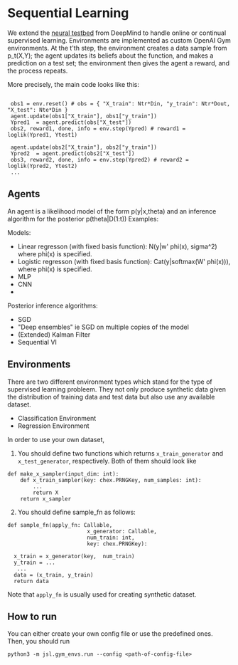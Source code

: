 # Sequential Learning

We extend the [neural testbed](https://github.com/deepmind/neural_testbed) from DeepMind to handle online or continual supervised learning. Environments are implemented as custom OpenAI Gym environments. At the t'th step, the environment creates a data sample from p_t(X,Y); the agent updates its beliefs
about the function, and makes a prediction on a test set; the environment then gives the agent a reward, and the process repeats.

More precisely, the main code looks like this:
```

 obs1 = env.reset() # obs = { "X_train": Ntr*Din, "y_train": Ntr*Dout, "X_test": Nte*Din } 
 agent.update(obs1["X_train"], obs1["y_train"])
 Ypred1  = agent.predict(obs["X_test"])
 obs2, reward1, done, info = env.step(Ypred) # reward1 = loglik(Ypred1, Ytest1)

 agent.update(obs2["X_train"], obs2["y_train"])
 Ypred2  = agent.predict(obs2["X_test"])
 obs3, reward2, done, info = env.step(Ypred2) # reward2 = loglik(Ypred2, Ytest2)
 ...
 ```
 

## Agents

An agent is a likelihood model of the form p(y|x,theta) and an inference algorithm for the posterior p(theta|D(1:t))
Examples:

Models:
- Linear regresson (with fixed basis function): N(y|w' phi(x), sigma^2) where phi(x) is specified.
- Logistic regresson (with fixed basis function): Cat(y|softmax(W' phi(x))),  where phi(x) is specified. 
- MLP
- CNN
-  
Posterior inference algorithms:

- SGD 
- "Deep ensembles" ie SGD on multiple copies of the model
- (Extended) Kalman Filter 
- Sequential VI

## Environments

There are two different environment types which stand for the type of supervised learning probleem. They not only produce synthetic data given the distribution of training data and test data but also use any available dataset.

- Classification Environment
- Regression Environment

In order to use your own dataset, 

1. You should define two functions which returns `x_train_generator` and  `x_test_generator`, respectively. Both of them should look like 

```
def make_x_sampler(input_dim: int):
    def x_train_sampler(key: chex.PRNGKey, num_samples: int):
        ...
        return X
    return x_sampler
```

2.  You should define sample_fn as follows:

```
def sample_fn(apply_fn: Callable,
                         x_generator: Callable,
                         num_train: int,
                         key: chex.PRNGKey):
                
  x_train = x_generator(key,  num_train)
  y_train = ...
   ...
  data = (x_train, y_train)
  return data
```
Note that `apply_fn` is usually used for creating synthetic dataset.

## How to run

You can either create your own config file or use the predefined ones. Then, you should run

```
python3 -m jsl.gym_envs.run --config <path-of-config-file>
```
